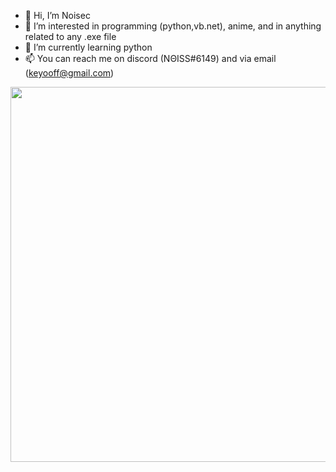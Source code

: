 - 👋 Hi, I’m Noisec
- 👀 I’m interested in programming (python,vb.net), anime, and in anything related to any .exe file 
- 🌱 I’m currently learning python
- 📫 You can reach me on discord (NΘISS#6149) and via email (keyooff@gmail.com)


<p align="center">
  <img style="width:600;length:327" src="https://media.discordapp.net/attachments/1051113640733966407/1063952066025902120/Untitled3.png" />
</p>

































































